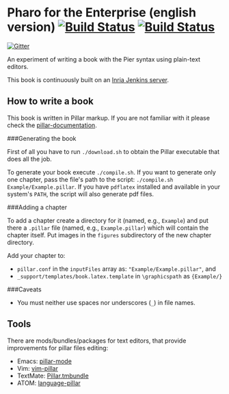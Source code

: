 Pharo for the Enterprise (english version) [![Build Status](https://ci.inria.fr/pharo-contribution/buildStatus/icon?job=PharoForTheEnterprise)](https://ci.inria.fr/pharo-contribution/job/PharoForTheEnterprise/) [![Build Status](https://travis-ci.org/SquareBracketAssociates/PharoForTheEnterprise-english.svg?branch=master)](https://travis-ci.org/SquareBracketAssociates/PharoForTheEnterprise-english)
====================

[![Gitter](https://badges.gitter.im/Join%20Chat.svg)](https://gitter.im/SquareBracketAssociates/PharoForTheEnterprise-english?utm_source=badge&utm_medium=badge&utm_campaign=pr-badge&utm_content=badge)

An experiment of writing a book with the Pier syntax using plain-text editors.

This book is continuously built on an [Inria Jenkins server](https://ci.inria.fr/pharo-contribution/job/PharoForTheEnterprise/).


How to write a book
-------------------

This book is written in Pillar markup. If you are not familiar with it please check the [pillar-documentation](https://github.com/pillar-markup/pillar-documentation).

###Generating the book

First of all you have to run `./download.sh` to obtain the Pillar executable that does all the job.

To generate your book execute `./compile.sh`. If you want to generate only one chapter, pass the file's path to the script: `./compile.sh Example/Example.pillar`. If you have `pdflatex` installed and available in your system's `PATH`, the script will also generate pdf files.

###Adding a chapter

To add a chapter create a directory for it (named, e.g., `Example`) and put there a `.pillar` file (named, e.g., `Example.pillar`) which will contain the chapter itself. Put images in the `figures` subdirectory of the new chapter directory.

Add your chapter to:

* `pillar.conf` in the `inputFiles` array as: `"Example/Example.pillar"`, and
* `_support/templates/book.latex.template` in `\graphicspath` as `{Example/}`

###Caveats

* You must neither use spaces nor underscores (`_`) in file names.

Tools
-----

There are mods/bundles/packages for text editors, that provide improvements for pillar files editing:

* Emacs: [pillar-mode](https://github.com/pillar-markup/pillar-mode)
* Vim: [vim-pillar](https://github.com/cdlm/vim-pillar)
* TextMate: [Pillar.tmbundle](https://github.com/pillar-markup/Pillar.tmbundle)
* ATOM: [language-pillar](https://github.com/pillar-markup/language-pillar)
